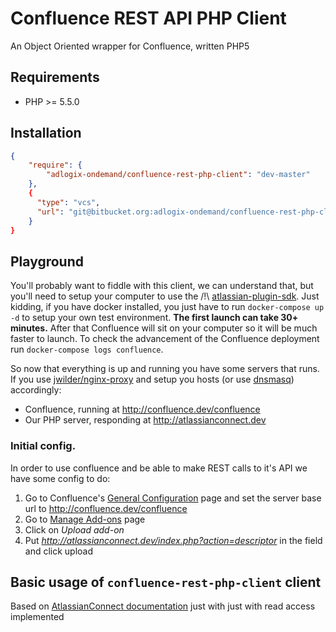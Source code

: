 # Confluence REST API PHP Client

An Object Oriented wrapper for Confluence, written PHP5

## Requirements

* PHP >= 5.5.0

## Installation

```json
{
    "require": {
        "adlogix-ondemand/confluence-rest-php-client": "dev-master"
    },
    {
      "type": "vcs",
      "url": "git@bitbucket.org:adlogix-ondemand/confluence-rest-php-client.git"
    }
}
```

## Playground

You'll probably want to fiddle with this client, we can understand that, but you'll need to setup your computer to use the /!\ [atlassian-plugin-sdk](). Just kidding, if you have docker installed, you just have to run `docker-compose up -d` to setup your own test environment.
**The first launch can take 30+ minutes.** After that Confluence will sit on your computer so it will be much faster to launch. To check the advancement of the Confluence deployment run `docker-compose logs confluence`.

So now that everything is up and running you have some servers that runs. If you use [jwilder/nginx-proxy]() and setup you hosts (or use [dnsmasq]()) accordingly:

* Confluence, running at http://confluence.dev/confluence
* Our PHP server, responding at http://atlassianconnect.dev

### Initial config.

In order to use confluence and be able to make REST calls to it's API we have some config to do:

1. Go to Confluence's [General Configuration](http://confluence.dev/confluence/admin/viewgeneralconfig.action) page and set the server base url to http://confluence.dev/confluence
2. Go to [Manage Add-ons](http://confluence.dev/confluence/plugins/servlet/upm) page
3. Click on _Upload add-on_
4. Put _http://atlassianconnect.dev/index.php?action=descriptor_ in the field and click upload



## Basic usage of `confluence-rest-php-client` client

Based on [AtlassianConnect documentation](https://developer.atlassian.com/static/connect/docs/latest/guides/introduction.html) just with just with read access implemented

